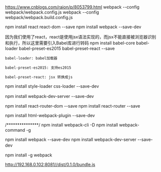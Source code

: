 https://www.cnblogs.com/raion/p/8053799.html
webpack --config webpack/webpack.config.js
webpack --config webpack/webpack.build.config.js


npm install react react-dom --save
npm install webpack --save-dev 

因为我们使用了react，react是使用jsx语法实现的，而jsx不能直接被浏览器识别和执行，所以这里需要引入Babel库进行转码
npm install babel-core babel-loader babel-preset-es2015 babel-preset-react --save

	babel-loader: babel加载器

	babel-preset-es2015: 支持es2015

	babel-preset-react: jsx 转换成js
	
npm install style-loader css-loader --save-dev

npm install webpack-dev-server --save-dev　


npm install react-router-dom --save
npm install react-router --save

npm install html-webpack-plugin --save-dev


/***************/
npm install webpack-cli -D
npm install webpack-command -g

npm install webpack --save-dev
npm install webpack-dev-server --save-dev　　



npm install -g webpack


http://192.168.0.102:8081//dist/0.1.0/bundle.js
